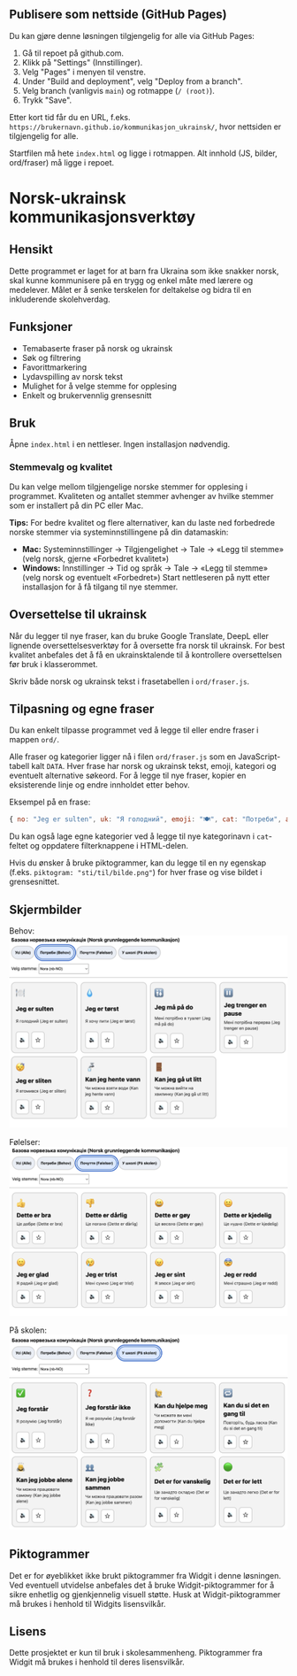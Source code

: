 ## Publisere som nettside (GitHub Pages)

Du kan gjøre denne løsningen tilgjengelig for alle via GitHub Pages:

1. Gå til repoet på github.com.
2. Klikk på "Settings" (Innstillinger).
3. Velg "Pages" i menyen til venstre.
4. Under "Build and deployment", velg "Deploy from a branch".
5. Velg branch (vanligvis `main`) og rotmappe (`/ (root)`).
6. Trykk "Save".

Etter kort tid får du en URL, f.eks. `https://brukernavn.github.io/kommunikasjon_ukrainsk/`, hvor nettsiden er tilgjengelig for alle.

Startfilen må hete `index.html` og ligge i rotmappen. Alt innhold (JS, bilder, ord/fraser) må ligge i repoet.
# Norsk-ukrainsk kommunikasjonsverktøy

## Hensikt
Dette programmet er laget for at barn fra Ukraina som ikke snakker norsk, skal kunne kommunisere på en trygg og enkel måte med lærere og medelever. Målet er å senke terskelen for deltakelse og bidra til en inkluderende skolehverdag.

## Funksjoner
- Temabaserte fraser på norsk og ukrainsk
- Søk og filtrering
- Favorittmarkering
- Lydavspilling av norsk tekst
- Mulighet for å velge stemme for opplesing
- Enkelt og brukervennlig grensesnitt

## Bruk
Åpne `index.html` i en nettleser. Ingen installasjon nødvendig.

### Stemmevalg og kvalitet
Du kan velge mellom tilgjengelige norske stemmer for opplesing i programmet. Kvaliteten og antallet stemmer avhenger av hvilke stemmer som er installert på din PC eller Mac.

**Tips:** For bedre kvalitet og flere alternativer, kan du laste ned forbedrede norske stemmer via systeminnstillingene på din datamaskin:
- **Mac:** Systeminnstillinger → Tilgjengelighet → Tale → «Legg til stemme» (velg norsk, gjerne «Forbedret kvalitet»)
- **Windows:** Innstillinger → Tid og språk → Tale → «Legg til stemme» (velg norsk og eventuelt «Forbedret»)
Start nettleseren på nytt etter installasjon for å få tilgang til nye stemmer.

## Oversettelse til ukrainsk
Når du legger til nye fraser, kan du bruke Google Translate, DeepL eller lignende oversettelsesverktøy for å oversette fra norsk til ukrainsk. For best kvalitet anbefales det å få en ukrainsktalende til å kontrollere oversettelsen før bruk i klasserommet.

Skriv både norsk og ukrainsk tekst i frasetabellen i `ord/fraser.js`.

## Tilpasning og egne fraser
Du kan enkelt tilpasse programmet ved å legge til eller endre fraser i mappen `ord/`.

Alle fraser og kategorier ligger nå i filen `ord/fraser.js` som en JavaScript-tabell kalt `DATA`. Hver frase har norsk og ukrainsk tekst, emoji, kategori og eventuelt alternative søkeord. For å legge til nye fraser, kopier en eksisterende linje og endre innholdet etter behov.

Eksempel på en frase:
```js
{ no: "Jeg er sulten", uk: "Я голодний", emoji: "🍽️", cat: "Потреби", alt: ["mat", "spise", "hungry"] },
```

Du kan også lage egne kategorier ved å legge til nye kategorinavn i `cat`-feltet og oppdatere filterknappene i HTML-delen.

Hvis du ønsker å bruke piktogrammer, kan du legge til en ny egenskap (f.eks. `piktogram: "sti/til/bilde.png"`) for hver frase og vise bildet i grensesnittet.

## Skjermbilder

Behov:
![Behov](screenshots/behov.png)

Følelser:
![Følelser](screenshots/foelelser.png)

På skolen:
![På skolen](screenshots/paa_skolen.png)

## Piktogrammer
Det er for øyeblikket ikke brukt piktogrammer fra Widgit i denne løsningen. Ved eventuell utvidelse anbefales det å bruke Widgit-piktogrammer for å sikre enhetlig og gjenkjennelig visuell støtte. Husk at Widgit-piktogrammer må brukes i henhold til Widgits lisensvilkår.

## Lisens
Dette prosjektet er kun til bruk i skolesammenheng. Piktogrammer fra Widgit må brukes i henhold til deres lisensvilkår.
